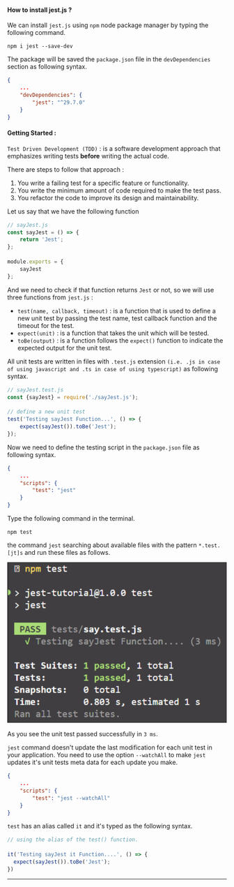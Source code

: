 #### How to install jest.js ?

We can install `jest.js` using `npm` node package manager by typing the following command.

```shell
npm i jest --save-dev
```

The package will be saved the `package.json` file in the `devDependencies` section as following syntax.

```json
{
	...
	"devDependencies": {
		"jest": "^29.7.0"
	}
}
```

#### Getting Started :

`Test Driven Development (TDD)` :  is a software development approach that emphasizes writing tests **before** writing the actual code.

There are steps to follow that approach :

1. You write a failing test for a specific feature or functionality.
2. You write the minimum amount of code required to make the test pass.
3. You refactor the code to improve its design and maintainability.

Let us say that we have the following function

```javascript
// sayJest.js
const sayJest = () => {
	return 'Jest';
};

module.exports = {
	sayJest
};
```

And we need to check if that function returns `Jest` or not, so we will use three functions from `jest.js`  :

- `test(name, callback, timeout)` : is a function that is used to define a new unit test by passing the test name, test callback function and the timeout for the test.
- `expect(unit)` : is a function that takes the unit which will be tested.
- `toBe(output)` : is a function follows the `expect()` function to indicate the expected output for the unit test.

All unit tests are written in files with `.test.js` extension `(i.e. .js in case of using javascript and .ts in case of using typescript)` as following syntax.

```javascript
// sayJest.test.js
const {sayJest} = require('./sayJest.js');

// define a new unit test
test('Testing sayJest Function...', () => {
	expect(sayJest()).toBe('Jest');
});
```

Now we need to define the testing script in the `package.json` file as following syntax.

```json
{
	...
	"scripts": {
		"test": "jest"
	}
}
```

Type the following command in the terminal.

```shell
npm test
```

the command `jest` searching about available files with the pattern `*.test.[jt]s` and run these files as follows.

![alt text](../imgs/image1.png)

As you see the unit test passed successfully in `3 ms`.

`jest` command doesn't update the last modification for each unit test in your application. You need to use the option `--watchAll` to make `jest` updates it's unit tests meta data for each update you make.

```json
{
	...
	"scripts": {
		"test": "jest --watchAll"
	}
}
```

`test` has an alias called `it` and it's typed as the following syntax.

```javascript
// using the alias of the test() function.

it('Testing sayJest it Function....', () => {
  expect(sayJest()).toBe('Jest');
})
```
---